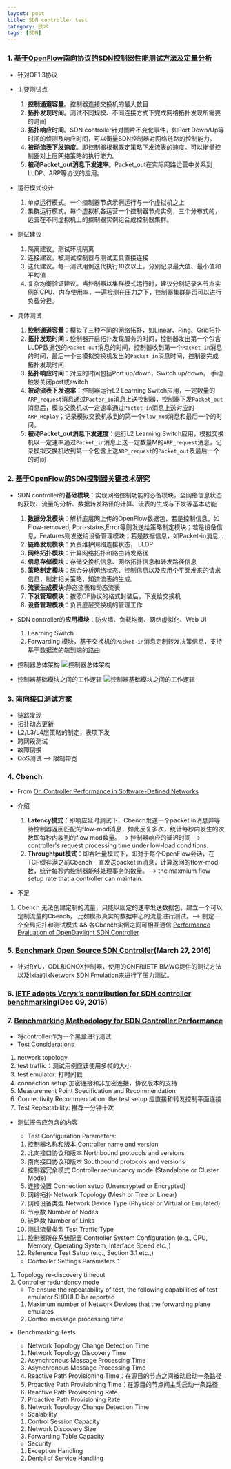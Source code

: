 ```yaml
---
layout: post
title: SDN controller test 
category: 技术
tags: [SDN]
---
```


### 1. [基于OpenFlow南向协议的SDN控制器性能测试方法及定量分析][1]

- 针对OF1.3协议
- 主要测试点
    1. **控制通道容量**。控制器连接交换机的最大数目
    2. **拓扑发现时间**。测试不同规模、不同连接方式下完成网络拓扑发现所需要的时间
    3. **拓扑响应时间**。SDN controller针对图片不变化事件，如Port Down/Up等时间的侦测及响应时间，可以衡量SDN控制器对网络链路的控制能力。
    4. **被动流表下发速度**。即控制器根据既定策略下发流表的速度。可以衡量控制器对上层网络策略的执行能力。
    5. **被动Packet_out消息下发速率**。Packet_out在实际网路运营中关系到LLDP、ARP等协议的应用。

- 运行模式设计
    1. 单点运行模式。一个控制器节点示例运行与一个虚拟机之上
    2. 集群运行模式。每个虚拟机各运营一个控制器节点实例，三个分布式的，运营在不同虚拟机上的控制器实例组合成控制器集群。

- 测试建议
    1. 隔离建议。测试环境隔离
    2. 连接建议。被测试控制器与测试工具直接连接
    3. 迭代建议。每一测试用例迭代执行10次以上，分别记录最大值、最小值和平均值
    4. 复杂均衡验证建议。当控制器以集群模式运行时，建议分别记录各节点实例的CPU、内存使用率，一遍检测在压力之下，控制器集群是否可以进行负载分担。

- 具体测试
    1. **控制通道容量**：模拟了三种不同的网络拓扑，如Linear、Ring、Grid拓扑
    2. **拓扑发现时间**：控制器开启拓扑发现服务的时间，控制器发出第一个包含LLDP数据包的`Packet_out`消息的时间，控制器收到第一个`Packet_in`消息的时间，最后一个由模拟交换机发出的`Packet_in`消息时间，控制器完成拓扑发现时间
    3. **拓扑响应时间**：对应的时间包括Port up/down，Switch up/down， 手动触发关闭port或switch
    4. **被动流表下发速率**：控制器运行L2 Learning Switch应用，一定数量的`ARP_request`消息通过`Pacter_in`消息上送控制器，控制器下发`Packet_out`消息后，模拟交换机以一定速率通过`Pactet_in`消息上送对应的`ARP_Replay`；记录模拟交换机收到的第一个`Flow_mod`消息和最后一个的时间。
    5. **被动Packet_out消息下发速度**：运行L2 Learning Switch应用，模拟交换机以一定速率通过`Packet_in`消息上送一定数量M的`ARP_request`消息，记录模拟交换机收到第一个包含上送`ARP_request`的`Packet_out`及最后一个的时间

### 2. [基于OpenFlow的SDN控制器关键技术研究][2]
    
- SDN controller的**基础模块**：实现网络控制功能的必备模块，全网络信息状态的获取、流量的分析、数据转发路径的计算、流表的生成与下发等基本功能
    1. **数据分发模块**：解析底层网上传的OpenFlow数据包，若是控制信息，如Flow-removed, Port-status,Error等则发送给策略制定模块；若是设备信息，Features则发送给设备管理模块；若是数据信息，如Packet-in消息...
    2. **链路发现模块**：负责维护网络连接状态， LLDP
    3. **网络拓扑模块**：计算网络拓扑和路由转发路径
    4. **信息存储模块**：存储交换机信息、网络拓扑信息和转发路径信息
    5. **策略制定模块**：综合分析网络状态、控制信息以及应用个平面发来的请求信息，制定相关策略，知道流表的生成。
    6. **流表生成模块**:静态流表和动态流表
    7. **下发管理模块**：按照OF协议的格式封装后，下发给交换机
    8. **设备管理模块**：负责底层交换机的管理工作

- SDN controller的**应用模块**：防火墙、负载均衡、网络虚拟化、Web UI
    1. Learning Switch
    2. Forwarding 模块，基于交换机的`Packet-in`消息定制转发决策信息，支持基于数据流的端到端的路由

- 控制器总体架构
    ![控制器总体架构][3]
- 控制器基础模块之间的工作逻辑
    ![控制器基础模块之间的工作逻辑][4]
        
### 3. [南向接口测试方案][5]
- 链路发现
- 拓扑动态更新
- L2/L3/L4层策略的制定，表项下发
- 跨网段测试
- 故障倒换
- QoS测试 --> 限制带宽

### 4. Cbench 
- From [On Controller Performance in Software-Defined Networks][6]

- 介绍

    1. **Latency模式**：即响应延时测试下，Cbench发送一个packet in消息并等待控制器返回匹配的flow-mod消息，如此反复多次，统计每秒内发生的次数即每秒内收到的flow mod数量。--> 控制器响应的延迟时间 --> controller's request processing time under low-load conditions.
    2. **Throughtput模式**：即吞吐量模式下，即对于每个OpenFlow会话，在TCP缓存满之前Cbench一直发送packet in消息，计算返回的flow-mod数，统计每秒内控制器能够处理事务的数量。--> the maxmium flow setup rate that a controller can maintain.
    
- 不足
1. Cbench 无法创建定制的流量，只能以固定的速率发送数据包，建立一个可以定制流量的Cbench， 比如模拟真实的数据中心的流量进行测试。--> 制定一个全局拓扑和测试模式 && 各Cbench实例之间可相互通信 [Performance Evaluation of OpenDaylight SDN Controller][7]

### 5. [Benchmark Open Source SDN Controller][8](March 27, 2016)
- 针对RYU，ODL和ONOX控制器，使用的ONF和IETF BMWG提供的测试方法以及Ixia的IxNetwork SDN Fmulation来进行了压力测试。

### 6. [IETF adopts Veryx’s contribution for SDN controller benchmarking][9](Dec 09, 2015)

### 7. [Benchmarking Methodology for SDN Controller Performance][10]

- 将controller作为一个黑盒进行测试
- Test Considerations
1. network topology
2. test traffic：测试用例应该使用多帧的大小
3. test emulator: 打时间戳
4. connection setup:加密连接和非加密连接，协议版本的支持
5. Measurement Point Specification and Recommendation
6. Connectivity Recommendation: the test setup 应直接和转发控制平面连接
7. Test Repeatability: 推荐一分钟十次

- 测试报告应包含的内容

    - Test Configuration Parameters:
    1. 控制器名称和版本 Controller name and version
    2. 北向接口协议和版本 Northbound protocols and versions
    3. 南向接口协议和版本 Southbound protocols and versions
    4. 控制器冗余模式 Controller redundancy mode (Standalone or Cluster Mode)
    5. 连接设置 Connection setup (Unencrypted or Encrypted)
    6. 网络拓扑 Network Topology (Mesh or Tree or Linear)
    7. 网络设备类型 Network Device Type (Physical or Virtual or Emulated)
    8. 节点数 Number of Nodes
    9. 链路数 Number of Links
    10. 测试流量类型 Test Traffic Type
    11. 控制器所在系统配置 Controller System Configuration (e.g., CPU, Memory, Operating System, Interface Speed etc.,)
    12. Reference Test Setup (e.g., Section 3.1 etc.,)
    - Controller Settings Parameters：
1. Topology re-discovery timeout
2. Controller redundancy mode
    - To ensure the repeatability of test, the following capabilities of test emulator SHOULD be reported
    1. Maximum number of Network Devices that the forwarding plane emulates
    2. Control message processing time

- Benchmarking Tests
    - Network Topology Change Detection Time
    1. Network Topology Discovery Time
    2. Asynchronous Message Processing Time
    3. Asynchronous Message Processing Time
    4. Reactive Path Provisioning Time：在源目的节点之间被动启动一条路径
    5. Proactive Path Provisioning Time：在源目的节点间主动启动一条路径
    6. Reactive Path Provisioning Rate
    7. Proactive Path Provisioning Rate
    8. Network Topology Change Detection Time
    - Scalability
    1. Control Session Capacity
    2. Network Discovery Size
    3. Forwarding Table Capacity
    - Security
    1. Exception Handling
    2. Denial of Service Handling
            



  [1]: http://www.chinaunicom.com.cn/upload/1462953210757.pdf
  [2]: http://xueshu.baidu.com/s?wd=paperuri:%28a33e14d23139ec62f09381427fac3942%29&filter=sc_long_sign&tn=SE_xueshusource_2kduw22v&sc_vurl=http://cdmd.cnki.com.cn/Article/CDMD-10013-1015586341.htm&ie=utf-8&sc_us=9724025196873925999
  [3]: http://static.zybuluo.com/wuzhimang/d2hzpka63c45d766e4paruqt/image_1amavimfqgpf1ttisr4tsbvro1n.png
  [4]: http://static.zybuluo.com/wuzhimang/8h4qs35wu9ualcjaiw9m96i7/heelo.bmp
  [5]: http://www.sdnlab.com/6987.html
  [6]: https://www.usenix.org/system/files/conference/hot-ice12/hotice12-final33_0.pdfws/latest-news/ietf-adopts-veryxs-contribution-for-sdn-controller-benchmarking/
  [7]: http://ieeexplore.ieee.org/stamp/stamp.jsp?tp=&arnumber=7097868
  [8]: https://www.ixiacom.com/company/blog/benchmarking-open-source-sdn-controllers-%E2%80%93-are-they-ready-carrier-grade-services
  [9]: http://www.veryxtech.com/news/latest-news/ietf-adopts-veryxs-contribution-for-sdn-controller-benchmarking/
  [10]: https://datatracker.ietf.org/doc/draft-ietf-bmwg-sdn-controller-benchmark-meth/
